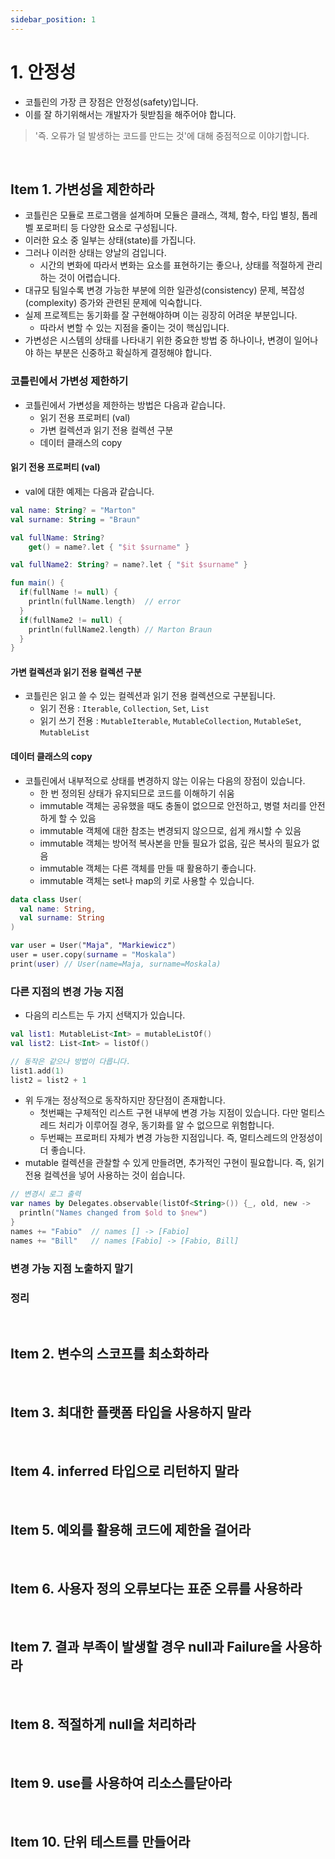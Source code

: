 ```yaml
---
sidebar_position: 1
---
```


# 1. 안정성

- 코틀린의 가장 큰 장점은 안정성(safety)입니다.
- 이를 잘 하기위해서는 개발자가 뒷받침을 해주어야 합니다.

> '즉. 오류가 덜 발생하는 코드를 만드는 것'에 대해 중점적으로 이야기합니다.

<br/>

## Item 1. 가변성을 제한하라

- 코틀린은 모듈로 프로그램을 설계하며 모듈은 클래스, 객체, 함수, 타입 별칭, 톱레벨 포로퍼티 등 다양한 요소로 구성됩니다.
- 이러한 요소 중 일부는 상태(state)를 가집니다.
- 그러나 이러한 상태는 양날의 검입니다.
  - 시간의 변화에 따라서 변화는 요소를 표현하기는 좋으나, 상태를 적절하게 관리하는 것이 어렵습니다.
- 대규모 팀일수록 변경 가능한 부분에 의한 일관성(consistency) 문제, 복잡성(complexity) 증가와 관련된 문제에 익숙합니다.
- 실제 프로젝트는 동기화를 잘 구현해야하며 이는 굉장히 어려운 부분입니다.
  - 따라서 변할 수 있는 지점을 줄이는 것이 핵심입니다.
- 가변성은 시스템의 상태를 나타내기 위한 중요한 방법 중 하나이나, 변경이 일어나야 하는 부분은 신중하고 확실하게 결정해야 합니다.

### 코틀린에서 가변성 제한하기

- 코틀린에서 가변성을 제한하는 방법은 다음과 같습니다. 
  - 읽기 전용 프로퍼티 (val)
  - 가변 컬렉션과 읽기 전용 컬렉션 구분
  - 데이터 클래스의 copy

#### 읽기 전용 프로퍼티 (val)

- val에 대한 예제는 다음과 같습니다.

```kt
val name: String? = "Marton"
val surname: String = "Braun"

val fullName: String?
    get() = name?.let { "$it $surname" }

val fullName2: String? = name?.let { "$it $surname" }

fun main() {
  if(fullName != null) {
    println(fullName.length)  // error
  }
  if(fullName2 != null) {
    println(fullName2.length) // Marton Braun
  }
}
```

#### 가변 컬렉션과 읽기 전용 컬렉션 구분

- 코틀린은 읽고 쓸 수 있는 컬렉션과 읽기 전용 컬렉션으로 구분됩니다.
  - 읽기 전용 : `Iterable`, `Collection`, `Set`, `List`
  - 읽기 쓰기 전용 : `MutableIterable`, `MutableCollection`, `MutableSet`, `MutableList`

#### 데이터 클래스의 copy

- 코틀린에서 내부적으로 상태를 변경하지 않는 이유는 다음의 장점이 있습니다.
  - 한 번 정의된 상태가 유지되므로 코드를 이해하기 쉬움
  - immutable 객체는 공유했을 때도 충돌이 없으므로 안전하고, 병렬 처리를 안전하게 할 수 있음
  - immutable 객체에 대한 참조는 변경되지 않으므로, 쉽게 캐시할 수 있음
  - immutable 객체는 방어적 복사본을 만들 필요가 없음, 깊은 복사의 필요가 없음
  - immutable 객체는 다른 객체를 만들 때 활용하기 좋습니다.
  - immutable 객체는 set나 map의 키로 사용할 수 있습니다.

```kt
data class User(
  val name: String,
  val surname: String
)

var user = User("Maja", "Markiewicz")
user = user.copy(surname = "Moskala")
print(user) // User(name=Maja, surname=Moskala)
```

### 다른 지점의 변경 가능 지점

- 다음의 리스트는 두 가지 선택지가 있습니다.

```kt
val list1: MutableList<Int> = mutableListOf()
val list2: List<Int> = listOf()

// 동작은 같으나 방법이 다릅니다.
list1.add(1)
list2 = list2 + 1
```

- 위 두개는 정상적으로 동작하지만 장단점이 존재합니다.
  - 첫번째는 구체적인 리스트 구현 내부에 변경 가능 지점이 있습니다. 다만 멀티스레드 처리가 이루어질 경우, 동기화를 알 수 없으므로 위험합니다.
  - 두번째는 프로퍼티 자체가 변경 가능한 지점입니다. 즉, 멀티스레드의 안정성이 더 좋습니다.
- mutable 컬렉션을 관찰할 수 있게 만들려면, 추가적인 구현이 필요합니다. 즉, 읽기 전용 컬렉션을 넣어 사용하는 것이 쉽습니다.

```kt
// 변경시 로그 출력
var names by Delegates.observable(listOf<String>()) {_, old, new ->
  println("Names changed from $old to $new")
}
names += "Fabio"  // names [] -> [Fabio]
names += "Bill"   // names [Fabio] -> [Fabio, Bill]
```

### 변경 가능 지점 노출하지 말기

### 정리

<br/>

## Item 2. 변수의 스코프를 최소화하라

<br/>

## Item 3. 최대한 플랫폼 타입을 사용하지 말라

<br/>

## Item 4. inferred 타입으로 리턴하지 말라

<br/>

## Item 5. 예외를 활용해 코드에 제한을 걸어라

<br/>

## Item 6. 사용자 정의 오류보다는 표준 오류를 사용하라

<br/>

## Item 7. 결과 부족이 발생할 경우 null과 Failure을 사용하라

<br/>

## Item 8. 적절하게 null을 처리하라

<br/>

## Item 9. use를 사용하여 리소스를닫아라

<br/>

## Item 10. 단위 테스트를 만들어라
